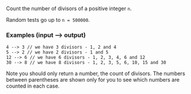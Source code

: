 Count the number of divisors of a positive integer `n`.

Random tests go up to `n = 500000`.

### Examples (input --> output)
```
4 --> 3 // we have 3 divisors - 1, 2 and 4
5 --> 2 // we have 2 divisors - 1 and 5
12 --> 6 // we have 6 divisors - 1, 2, 3, 4, 6 and 12
30 --> 8 // we have 8 divisors - 1, 2, 3, 5, 6, 10, 15 and 30
```
Note you should only return a number, the count of divisors. The numbers between parentheses are shown only for you to see which numbers are counted in each case.

